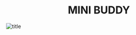 <h1 align="center">MINI BUDDY</h1>

![title](https://github.com/user-attachments/assets/9275b62d-1a4b-42d9-84b8-a8fee57f840a)
